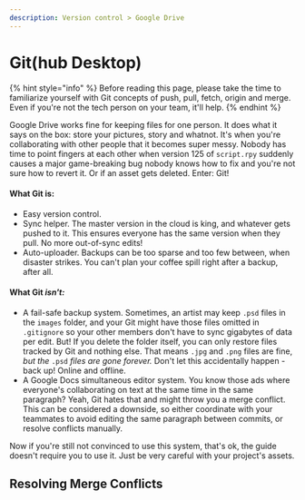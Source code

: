 ```yaml
---
description: Version control > Google Drive
---
```


# Git(hub Desktop)

{% hint style="info" %}
Before reading this page, please take the time to familiarize yourself with Git concepts of push, pull, fetch, origin and merge. Even if you're not the tech person on your team, it'll help.
{% endhint %}

Google Drive works fine for keeping files for one person. It does what it says on the box: store your pictures, story and whatnot. It's when you're collaborating with other people that it becomes super messy. Nobody has time to point fingers at each other when version 125 of `script.rpy` suddenly causes a major game-breaking bug nobody knows how to fix and you're not sure how to revert it. Or if an asset gets deleted. Enter: Git!

#### What Git is:

* Easy version control.
* Sync helper. The master version in the cloud is king, and whatever gets pushed to it. This ensures everyone has the same version when they pull. No more out-of-sync edits!
* Auto-uploader. Backups can be too sparse and too few between, when disaster strikes. You can't plan your coffee spill right after a backup, after all.

#### What Git _isn't:_

* A fail-safe backup system. Sometimes, an artist may keep `.psd` files in the `images` folder, and your Git might have those files omitted in `.gitignore` so your other members don't have to sync gigabytes of data per edit. But! If you delete the folder itself, you can only restore files tracked by Git and nothing else. That means `.jpg` and `.png` files are fine, _but the_ `.psd` _files are gone forever._ Don't let this accidentally happen - back up! Online and offline.
* A Google Docs simultaneous editor system. You know those ads where everyone's collaborating on text at the same time in the same paragraph? Yeah, Git hates that and might throw you a merge conflict. This can be considered a downside, so either coordinate with your teammates to avoid editing the same paragraph between commits, or resolve conflicts manually.

Now if you're still not convinced to use this system, that's ok, the guide doesn't require you to use it. Just be very careful with your project's assets.

## Resolving Merge Conflicts

